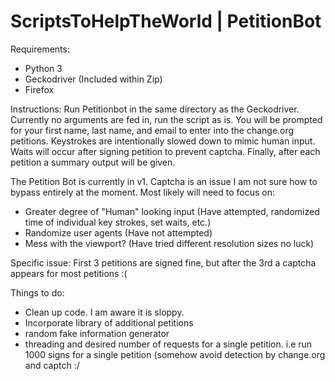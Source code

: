 # ScriptsToHelpTheWorld | PetitionBot

Requirements:
  - Python 3
  - Geckodriver (Included within Zip)
  - Firefox

Instructions:
Run Petitionbot in the same directory as the Geckodriver. Currently no arguments are fed in, run the script as is. You will be prompted for your first name, last name, and email to enter into the change.org petitions. Keystrokes are intentionally slowed down to mimic human input. Waits will occur after signing petition to prevent captcha. Finally, after each petition a summary output will be given.

The Petition Bot is currently in v1. Captcha is an issue I am not sure how to bypass entirely at the moment. Most likely will need to focus on:
  - Greater degree of "Human" looking input (Have attempted, randomized time of individual key strokes, set waits, etc.)
  - Randomize user agents (Have not attempted)
  - Mess with the viewport? (Have tried different resolution sizes no luck)
  
 Specific issue: First 3 petitions are signed fine, but after the 3rd a captcha appears for most petitions :(
 
Things to do: 
  - Clean up code. I am aware it is sloppy.
  - Incorporate library of additional petitions
  - random fake information generator
  - threading and desired number of requests for a single petition. i.e run 1000 signs for a single petition (somehow avoid       detection by change.org and captch :/
